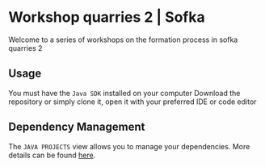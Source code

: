 # Workshop quarries 2 | Sofka

Welcome to a series of workshops on the formation process in sofka quarries 2

## Usage

You must have the `Java SDK` installed on your computer
Download the repository or simply clone it, open it with your preferred IDE or code editor

## Dependency Management

The `JAVA PROJECTS` view allows you to manage your dependencies. More details can be found [here](https://github.com/microsoft/vscode-java-dependency#manage-dependencies).

